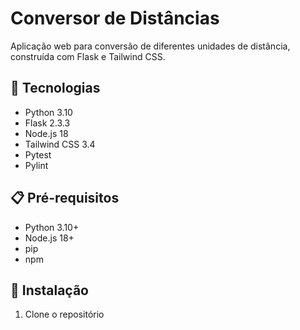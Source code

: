 # Conversor de Distâncias

Aplicação web para conversão de diferentes unidades de distância, construída com Flask e Tailwind CSS.

## 🚀 Tecnologias

- Python 3.10
- Flask 2.3.3
- Node.js 18
- Tailwind CSS 3.4
- Pytest
- Pylint

## 📋 Pré-requisitos

- Python 3.10+
- Node.js 18+
- pip
- npm

## 🔧 Instalação

1. Clone o repositório
